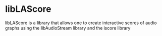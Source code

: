 libLAScore
==========

libLAScore is a library that allows one to create interactive scores of audio graphs using the libAudioStream library and the iscore library
